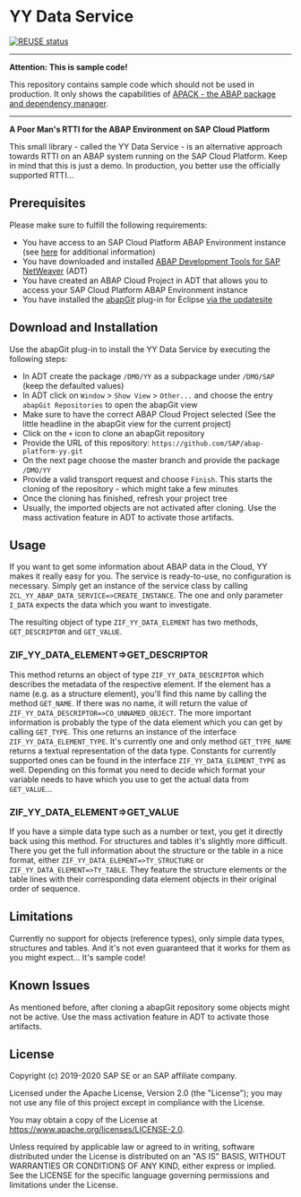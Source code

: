 # YY Data Service

[![REUSE status](https://api.reuse.software/badge/github.com/SAP-samples/abap-platform-yy)](https://api.reuse.software/info/github.com/SAP-samples/abap-platform-yy)

<hr />

**Attention: This is sample code!** 

This repository contains sample code which should not be used in production. It only shows the capabilities of [APACK - the ABAP package and dependency manager](https://blogs.sap.com/2019/05/06/introducing-apack-a-package-and-dependency-manager-for-abap/).

<hr />

**A Poor Man's RTTI for the ABAP Environment on SAP Cloud Platform**

This small library - called the YY Data Service - is an alternative approach towards RTTI on an ABAP system running on the SAP Cloud Platform. Keep in mind that this is just a demo. In production, you better use the officially supported RTTI...

## Prerequisites
Please make sure to fulfill the following requirements:
* You have access to an SAP Cloud Platform ABAP Environment instance (see [here](https://blogs.sap.com/2018/09/04/sap-cloud-platform-abap-environment) for additional information)
* You have downloaded and installed [ABAP Development Tools for SAP NetWeaver](https://tools.hana.ondemand.com/#abap) (ADT)
* You have created an ABAP Cloud Project in ADT that allows you to access your SAP Cloud Platform ABAP Environment instance
* You have installed the [abapGit](https://github.com/abapGit/eclipse.abapgit.org) plug-in for Eclipse [via the updatesite](https://eclipse.abapgit.org/updatesite/)

## Download and Installation
Use the abapGit plug-in to install the YY Data Service by executing the following steps:
* In ADT create the package `/DMO/YY` as a subpackage under `/DMO/SAP` (keep the defaulted values)
* In ADT click on `Window` > `Show View` > `Other...` and choose the entry `abapGit Repositories` to open the abapGit view
* Make sure to have the correct ABAP Cloud Project selected (See the little headline in the abapGit view for the current project)
* Click on the `+` icon to clone an abapGit repository
* Provide the URL of this repository: `https://github.com/SAP/abap-platform-yy.git`
* On the next page choose the master branch and provide the package `/DMO/YY`
* Provide a valid transport request and choose `Finish`. This starts the cloning of the repository - which might take a few minutes
* Once the cloning has finished, refresh your project tree
* Usually, the imported objects are not activated after cloning. Use the mass activation feature in ADT to activate those artifacts.

## Usage
If you want to get some information about ABAP data in the Cloud, YY makes it really easy for you. The service is ready-to-use, no configuration is necessary. Simply get an instance of the service class by calling `ZCL_YY_ABAP_DATA_SERVICE=>CREATE_INSTANCE`. The one and only parameter `I_DATA` expects the data which you want to investigate.

The resulting object of type `ZIF_YY_DATA_ELEMENT` has two methods, `GET_DESCRIPTOR` and `GET_VALUE`.

### ZIF_YY_DATA_ELEMENT=>GET_DESCRIPTOR
This method returns an object of type `ZIF_YY_DATA_DESCRIPTOR` which describes the metadata of the respective element. If the element has a name (e.g. as a structure element), you'll find this name by calling the method `GET_NAME`. If there was no name, it will return the value of `ZIF_YY_DATA_DESCRIPTOR=>CO_UNNAMED_OBJECT`. The more important information is probably the type of the data element which you can get by calling `GET_TYPE`. This one returns an instance of the interface `ZIF_YY_DATA_ELEMENT_TYPE`. It's currently one and only method `GET_TYPE_NAME` returns a textual representation of the data type. Constants for currently supported ones can be found in the interface `ZIF_YY_DATA_ELEMENT_TYPE` as well. Depending on this format you need to decide which format your variable needs to have which you use to get the actual data from `GET_VALUE`...

### ZIF_YY_DATA_ELEMENT=>GET_VALUE
If you have a simple data type such as a number or text, you get it directly back using this method. For structures and tables it's slightly more difficult. There you get the full information about the structure or the table in a nice format, either `ZIF_YY_DATA_ELEMENT=>TY_STRUCTURE` or `ZIF_YY_DATA_ELEMENT=>TY_TABLE`. They feature the structure elements  or the table lines with their corresponding data element objects in their original order of sequence.

## Limitations
Currently no support for objects (reference types), only simple data types, structures and tables. And it's not even guaranteed that it works for them as you might expect... It's sample code!

## Known Issues
As mentioned before, after cloning a abapGit repository some objects might not be active. Use the mass activation feature in ADT to activate those artifacts.  

## License
Copyright (c) 2019-2020 SAP SE or an SAP affiliate company.

Licensed under the Apache License, Version 2.0 (the "License"); you may not use any file of this project except in compliance with the License.

You may obtain a copy of the License at https://www.apache.org/licenses/LICENSE-2.0.

Unless required by applicable law or agreed to in writing, software distributed under the License is distributed on an "AS IS" BASIS, WITHOUT WARRANTIES OR CONDITIONS OF ANY KIND, either express or implied. See the LICENSE for the specific language governing permissions and limitations under the License.
